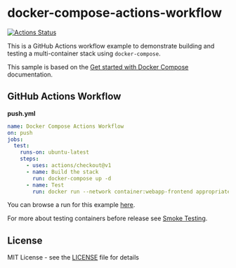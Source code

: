 # docker-compose-actions-workflow
[![Actions Status](https://github.com/peter-evans/docker-compose-actions-workflow/workflows/docker-compose-actions-workflow/badge.svg)](https://github.com/peter-evans/docker-compose-actions-workflow/actions)

This is a GitHub Actions workflow example to demonstrate building and testing a multi-container stack using `docker-compose`.

This sample is based on the [Get started with Docker Compose](https://docs.docker.com/compose/gettingstarted/) documentation.

## GitHub Actions Workflow

**push.yml**
```yml
name: Docker Compose Actions Workflow
on: push
jobs:
  test:
    runs-on: ubuntu-latest
    steps:
      - uses: actions/checkout@v1
      - name: Build the stack
        run: docker-compose up -d
      - name: Test
        run: docker run --network container:webapp-frontend appropriate/curl -s --retry 10 --retry-connrefused http://localhost:5000/
```

You can browse a run for this example [here](https://github.com/peter-evans/docker-compose-actions-workflow/commit/8fb9500661c318028422f3859c2d6e75dee0b9d9/checks).

For more about testing containers before release see [Smoke Testing](https://github.com/peter-evans/smoke-testing).

## License

MIT License - see the [LICENSE](LICENSE) file for details
